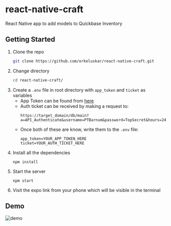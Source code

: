 # react-native-craft
React Native app to add models to Quickbase Inventory


## Getting Started

1. Clone the repo
   ```bash
   git clone https://github.com/orkeluskar/react-native-craft.git
   ```
2. Change directory
   ```bash
   cd react-native-craft/
   ```
3. Create a `.env` file in root directory with `app_token` and `ticket` as variables
   - App Token can be found from [here](https://help.quickbase.com/user-assistance/app_tokens.html)
   - Auth ticket can be received by making a request to:
     ```
     https://target_domain/db/main?a=API_Authenticate&username=PTBarnum&password=TopSecret&hours=24
     ```
   - Once both of these are know, write them to the `.env` file:
     ```
     app_token=YOUR_APP_TOKEN_HERE
     ticket=YOUR_AUTH_TICKET_HERE
     ```
4. Install all the dependencies
   ```
   npm install
   ```
5. Start the server
   ```
   npm start
   ```
6. Visit the expo link from your phone which will be visible in the terminal


## Demo

![demo](https://im.ezgif.com/tmp/ezgif-1-b53b4157f3.gif)
